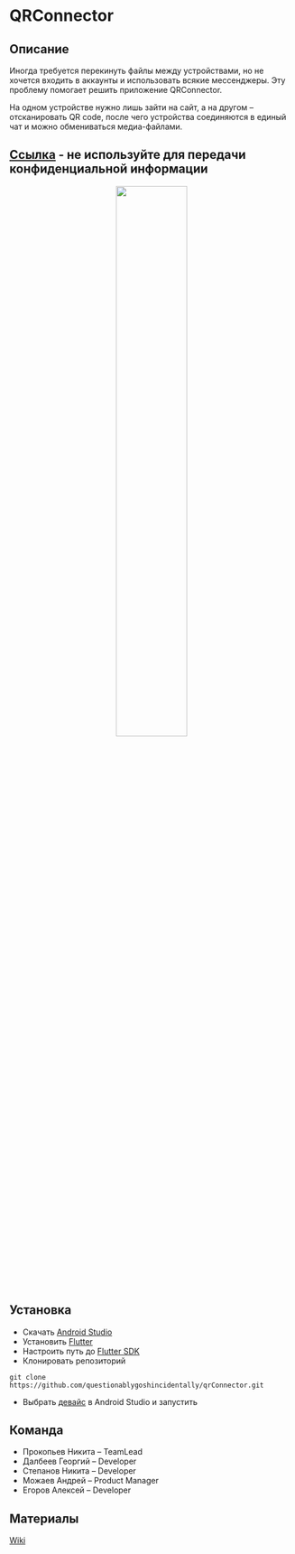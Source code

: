 # QRConnector
## Описание
Иногда требуется перекинуть файлы между устройствами, но не хочется входить в аккаунты и использовать всякие мессенджеры. Эту проблему помогает решить приложение QRConnector.

На одном устройстве нужно лишь зайти на сайт, а на другом – отсканировать QR code, после чего устройства соединяются в единый чат и можно обмениваться медиа-файлами.

## [Ссылка](https://qrconnector-1d4d0.web.app/) - не используйте для передачи конфиденциальной информации
<p align="center">
<img src=https://github.com/questionablygoshincidentally/qrConnector/assets/54811112/b81bae05-3e26-4a68-91a2-31e162166f06 width="50%" height="50%">
</p>

## Установка
- Скачать [Android Studio](https://developer.android.com/studio)
- Установить [Flutter](https://hrk-flutter-website.web.app/docs/get-started/install)
- Настроить путь до [Flutter SDK](https://codelab.pro/ustanovka-i-nastrojka-flutter-v-android-studio/)
- Клонировать репозиторий
```
git clone https://github.com/questionablygoshincidentally/qrConnector.git
```
- Выбрать [девайс](https://scienceoxygen.com/how-do-i-select-a-device-in-android-studio/) в Android Studio и запустить

## Команда
- Прокопьев Никита – TeamLead
- Далбеев Георгий – Developer
- Степанов Никита – Developer
- Можаев Андрей – Product Manager
- Егоров Алексей – Developer

## Материалы
[Wiki](https://cs-uni.ru/index.php?title=QRConnector_DDSpring2024)
